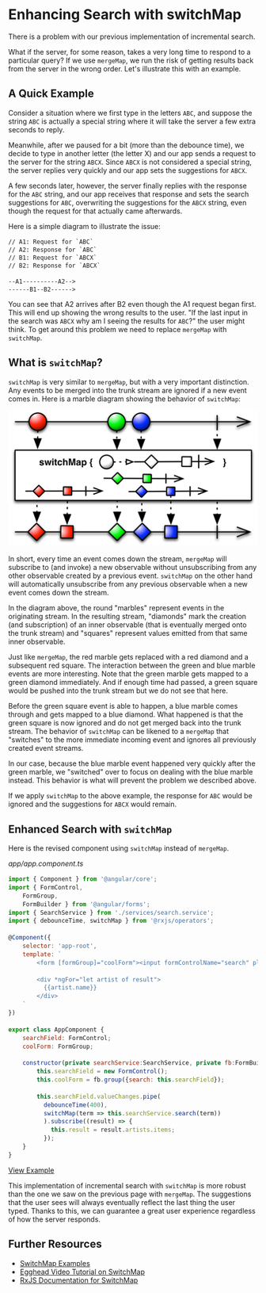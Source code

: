 # Enhancing Search with switchMap

There is a problem with our previous implementation of incremental search.

What if the server, for some reason, takes a very long time to respond to a particular query? If we use `mergeMap`, we run the risk of getting results back from the server in the wrong order. Let's illustrate this with an example.

## A Quick Example

Consider a situation where we first type in the letters `ABC`, and suppose the string `ABC` is actually a special string where it will take the server a few extra seconds to reply.

Meanwhile, after we paused for a bit \(more than the debounce time\), we decide to type in another letter \(the letter X\) and our app sends a request to the server for the string `ABCX`. Since `ABCX` is not considered a special string, the server replies very quickly and our app sets the suggestions for `ABCX`.

A few seconds later, however, the server finally replies with the response for the `ABC` string, and our app receives that response and sets the search suggestions for `ABC`, overwriting the suggestions for the `ABCX` string, even though the request for that actually came afterwards.

Here is a simple diagram to illustrate the issue:

```text
// A1: Request for `ABC`
// A2: Response for `ABC`
// B1: Request for `ABCX`
// B2: Response for `ABCX`

--A1----------A2-->
------B1--B2------>
```

You can see that A2 arrives after B2 even though the A1 request began first. This will end up showing the wrong results to the user. "If the last input in the search was `ABCX` why am I seeing the results for `ABC`?" the user might think. To get around this problem we need to replace `mergeMap` with `switchMap`.

## What is `switchMap`?

`switchMap` is very similar to `mergeMap`, but with a very important distinction. Any events to be merged into the trunk stream are ignored if a new event comes in. Here is a marble diagram showing the behavior of `switchMap`:

![SwitchMap created by ReactiveX licensed under CC-3 \(http://reactivex.io/documentation/operators/mergeMap.html\)](../.gitbook/assets/switch-map.png)

In short, every time an event comes down the stream, `mergeMap` will subscribe to \(and invoke\) a new observable without unsubscribing from any other observable created by a previous event. `switchMap` on the other hand will automatically unsubscribe from any previous observable when a new event comes down the stream.

In the diagram above, the round "marbles" represent events in the originating stream. In the resulting stream, "diamonds" mark the creation \(and subscription\) of an inner observable \(that is eventually merged onto the trunk stream\) and "squares" represent values emitted from that same inner observable.

Just like `mergeMap`, the red marble gets replaced with a red diamond and a subsequent red square. The interaction between the green and blue marble events are more interesting. Note that the green marble gets mapped to a green diamond immediately. And if enough time had passed, a green square would be pushed into the trunk stream but we do not see that here.

Before the green square event is able to happen, a blue marble comes through and gets mapped to a blue diamond. What happened is that the green square is now ignored and do not get merged back into the trunk stream. The behavior of `switchMap` can be likened to a `mergeMap` that "switches" to the more immediate incoming event and ignores all previously created event streams.

In our case, because the blue marble event happened very quickly after the green marble, we "switched" over to focus on dealing with the blue marble instead. This behavior is what will prevent the problem we described above.

If we apply `switchMap` to the above example, the response for `ABC` would be ignored and the suggestions for `ABCX` would remain.

## Enhanced Search with `switchMap`

Here is the revised component using `switchMap` instead of `mergeMap`.

_app/app.component.ts_

```javascript
import { Component } from '@angular/core';
import { FormControl,
    FormGroup,
    FormBuilder } from '@angular/forms';
import { SearchService } from './services/search.service';
import { debounceTime, switchMap } from '@rxjs/operators';
 
@Component({
    selector: 'app-root',
    template: `
        <form [formGroup]="coolForm"><input formControlName="search" placeholder="Search Spotify artist"></form>

        <div *ngFor="let artist of result">
          {{artist.name}}
        </div>
    `
})

export class AppComponent {
    searchField: FormControl;
    coolForm: FormGroup;

    constructor(private searchService:SearchService, private fb:FormBuilder) {
        this.searchField = new FormControl();
        this.coolForm = fb.group({search: this.searchField});

        this.searchField.valueChanges.pipe(
          debounceTime(400),
          switchMap(term => this.searchService.search(term))
          ).subscribe((result) => {
            this.result = result.artists.items;
          });
    }
}
```

[View Example](http://plnkr.co/edit/FYLTcx?p=preview)

This implementation of incremental search with `switchMap` is more robust than the one we saw on the previous page with `mergeMap`. The suggestions that the user sees will always eventually reflect the last thing the user typed. Thanks to this, we can guarantee a great user experience regardless of how the server responds.

## Further Resources

* [SwitchMap Examples](https://www.learnrxjs.io/operators/transformation/switchmap.html)
* [Egghead Video Tutorial on SwitchMap](https://egghead.io/lessons/rxjs-starting-a-stream-with-switchmap?course=step-by-step-async-javascript-with-rxjs)
* [RxJS Documentation for SwitchMap](http://reactivex.io/rxjs/class/es6/Observable.js~Observable.html#instance-method-switchMap)

